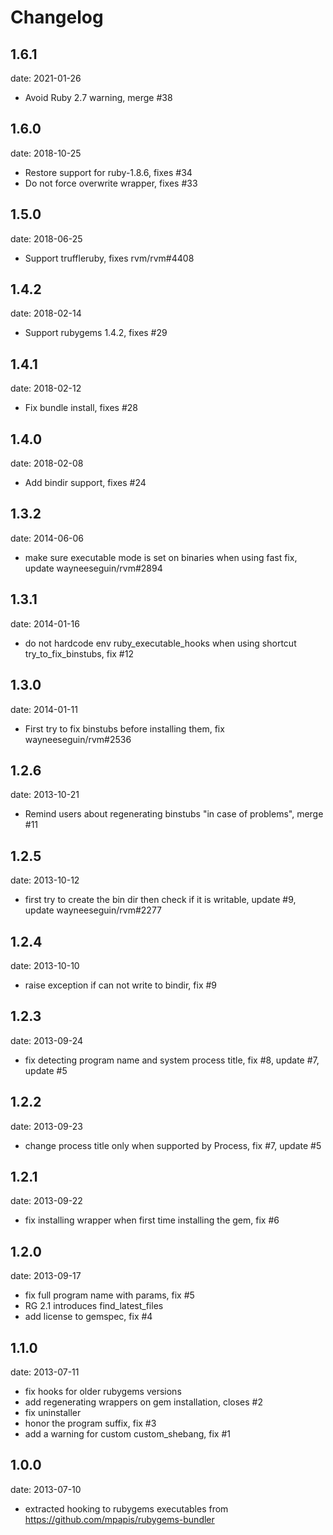 # Changelog

## 1.6.1
date: 2021-01-26

- Avoid Ruby 2.7 warning, merge #38

## 1.6.0
date: 2018-10-25

- Restore support for ruby-1.8.6, fixes #34
- Do not force overwrite wrapper, fixes #33

## 1.5.0
date: 2018-06-25

- Support truffleruby, fixes rvm/rvm#4408

## 1.4.2
date: 2018-02-14

- Support rubygems 1.4.2, fixes #29

## 1.4.1
date: 2018-02-12

- Fix bundle install, fixes #28

## 1.4.0
date: 2018-02-08

- Add bindir support, fixes #24

## 1.3.2
date: 2014-06-06

- make sure executable mode is set on binaries when using fast fix, update wayneeseguin/rvm#2894

## 1.3.1
date: 2014-01-16

- do not hardcode env ruby_executable_hooks when using shortcut try_to_fix_binstubs, fix #12

## 1.3.0
date: 2014-01-11

- First try to fix binstubs before installing them, fix wayneeseguin/rvm#2536

## 1.2.6
date: 2013-10-21

- Remind users about regenerating binstubs "in case of problems", merge #11

## 1.2.5
date: 2013-10-12

-  first try to create the bin dir then check if it is writable, update #9, update wayneeseguin/rvm#2277

## 1.2.4
date: 2013-10-10

- raise exception if can not write to bindir, fix #9

## 1.2.3
date: 2013-09-24

- fix detecting program name and system process title, fix #8, update #7, update #5

## 1.2.2
date: 2013-09-23

- change process title only when supported by Process, fix #7, update #5

## 1.2.1
date: 2013-09-22

 - fix installing wrapper when first time installing the gem, fix #6

## 1.2.0
date: 2013-09-17

 - fix full program name with params, fix #5
 - RG 2.1 introduces find_latest_files
 - add license to gemspec, fix #4

## 1.1.0
date: 2013-07-11

 - fix hooks for older rubygems versions
 - add regenerating wrappers on gem installation, closes #2
 - fix uninstaller
 - honor the program suffix, fix #3
 - add a warning for custom custom_shebang, fix #1

## 1.0.0
date: 2013-07-10

 - extracted hooking to rubygems executables from https://github.com/mpapis/rubygems-bundler

